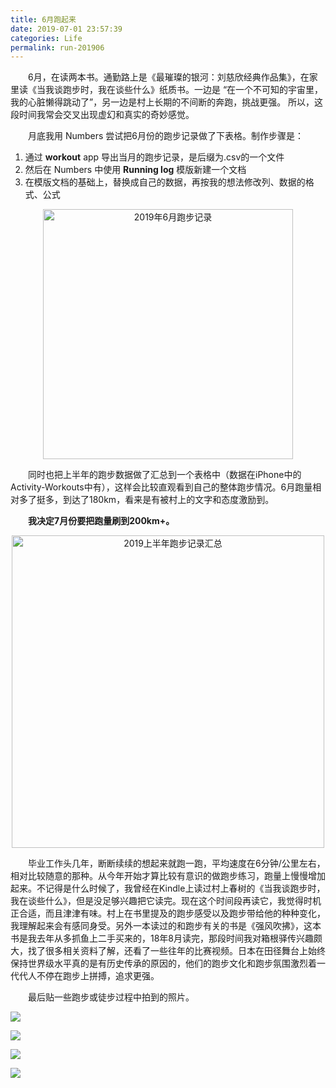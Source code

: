 ```yaml
---
title: 6月跑起来
date: 2019-07-01 23:57:39
categories: Life
permalink: run-201906
---
```


　　6月，在读两本书。通勤路上是《最璀璨的银河：刘慈欣经典作品集》，在家里读《当我谈跑步时，我在谈些什么》纸质书。一边是 “在一个不可知的宇宙里，我的心脏懒得跳动了”，另一边是村上长期的不间断的奔跑，挑战更强。 所以，这段时间我常会交叉出现虚幻和真实的奇妙感觉。

　　月底我用 Numbers 尝试把6月份的跑步记录做了下表格。制作步骤是：

1. 通过 **workout** app 导出当月的跑步记录，是后缀为.csv的一个文件
2. 然后在 Numbers 中使用 **Running log** 模版新建一个文档
3. 在模版文档的基础上，替换成自己的数据，再按我的想法修改列、数据的格式、公式

<center><img src="https://i.loli.net/2019/07/03/5d1c8b817418c89638.png" width="400" alt="2019年6月跑步记录"/></center>

　　同时也把上半年的跑步数据做了汇总到一个表格中（数据在iPhone中的Activity-Workouts中有），这样会比较直观看到自己的整体跑步情况。6月跑量相对多了挺多，到达了180km，看来是有被村上的文字和态度激励到。

　　**我决定7月份要把跑量刷到200km+。**

<center><img src="https://i.loli.net/2019/07/03/5d1c8b7fb7aeb81969.png" width="500" alt="2019上半年跑步记录汇总"/></center>

　　毕业工作头几年，断断续续的想起来就跑一跑，平均速度在6分钟/公里左右，相对比较随意的那种。从今年开始才算比较有意识的做跑步练习，跑量上慢慢增加起来。不记得是什么时候了，我曾经在Kindle上读过村上春树的《当我谈跑步时，我在谈些什么》，但是没足够兴趣把它读完。现在这个时间段再读它，我觉得时机正合适，而且津津有味。村上在书里提及的跑步感受以及跑步带给他的种种变化，我理解起来会有感同身受。另外一本读过的和跑步有关的书是《强风吹拂》，这本书是我去年从多抓鱼上二手买来的，18年8月读完，那段时间我对箱根驿传兴趣颇大，找了很多相关资料了解，还看了一些往年的比赛视频。日本在田径舞台上始终保持世界级水平真的是有历史传承的原因的，他们的跑步文化和跑步氛围激烈着一代代人不停在跑步上拼搏，追求更强。


　　最后贴一些跑步或徒步过程中拍到的照片。

![](https://i.loli.net/2019/07/03/5d1c8b91af1d372394.jpg)

![](https://i.loli.net/2019/07/03/5d1c8b91c34e549779.jpg)

![](https://i.loli.net/2019/07/03/5d1c8b94ad66c33999.jpg)

![](https://i.loli.net/2019/07/03/5d1c8b968e47355393.jpg)


